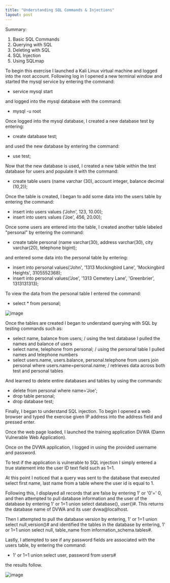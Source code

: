 ```yaml
---
title: "Understanding SQL Commands & Injections"
layout: post
---
```

Summary:
  1. Basic SQL Commands
  2. Querying with SQL
  3. Deleting with SQL
  4. SQL Injection
  5. Using SQLmap

To begin this exercise I launched a Kali Linux virtual machine and logged into the root account. Following log in I opened a new terminal window and started the mysql service by entering the command:

  - service mysql start

and logged into the mysql database with the command:

  - mysql -u root

Once logged into the mysql database, I created a new database test by entering:

  - create database test;

and used the new database by entering the command:

  - use test;

Now that the new database is used, I created a new table within the test database for users and populate it with the command:

  - create table users (name varchar (30), account integer, balance decimal (10,2));

Once the table is created, I began to add some data into the users table by entering the command:

  - insert into users values ('John', 123, 10.00);
  - insert into users values ('Joe', 456, 20.00);

Once some users are entered into the table, I created another table labeled "personal" by entering the command:

  - create table personal (name varchar(30), address varchar(30), city varchar(20), telephone bigint);

and entered some data into the personal table by entering:

  - insert into personal values('John', '1313 Mockingbird Lane', 'Mockingbird Heights', 3105552368);
  - insert into personal values('Joe', '1313 Cemetery Lane', 'Greenbrier', 1313131313);

To view the data from the personal table I entered the command:

  - select * from personal;

![image](https://github.com/Devin10Dahlberg/devin10dahlberg.github.io/assets/149525072/caeb99a7-ff72-416b-8ee0-ae317c9921e8)

Once the tables are created I began to understand querying with SQL by testing commands such as:

  - select name, balance from users; / using the test database I pulled the names and balance of users
  - select name, telephone from personal; / using the personal table I pulled names and telephone numbers
  - select users.name, users.balance, personal.telephone from users join personal where users.name=personal.name; / retrieves data across both test and personal tables

And learned to delete entire databases and tables by using the commands:

  - delete from personal where name='Joe';
  - drop table personal;
  - drop database test;

Finally, I began to understand SQL injection. To begin I opened a web browser and typed the exercise given IP address into the address field and pressed enter.

Once the web page loaded, I launched the training application DVWA (Damn Vulnerable Web Application).

Once on the DVWA application, I logged in using the provided username and password.

To test if the application is vulnerable to SQL injection I simply entered a true statement into the user ID text field such as 1=1. 

At this point I noticed that a query was sent to the database that executed select first name, last name from a table where the user id is equal to 1.

Following this, I displayed all records that are false by entering 1' or '0'=' 0, and then attempted to pull database information and the user of the database by entering 1' or 1=1 union select database(), user()#.
This returns the database name of DVWA and its user dvwa@localhost. 

Then I attempted to pull the database version by entering, 1' or 1=1 union select null,version()# and identified the tables in the database by entering, 1' or 1=1 union select null, table_name from information_schema.tables#.

Lastly, I attempted to see if any password fields are associated with the users table, by entering the command:

  - 1' or 1=1 union select user, password from users#

the results follow.

![image](https://github.com/Devin10Dahlberg/devin10dahlberg.github.io/assets/149525072/b8603f68-f35e-48a6-8914-7aea992f21d2)



